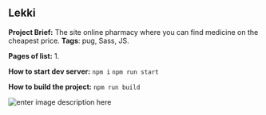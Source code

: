 ## Lekki
**Project Brief:** 
The site online pharmacy where you can find medicine on the cheapest price.
**Tags**: pug, Sass, JS.

**Pages of list:** 
 1. 
 
**How to start dev server:**
    `npm i`
    `npm run start`
   
   **How to build the project:**
    `npm run build`

![enter image description here](https://lh3.googleusercontent.com/oT7REzPG0Wm6_gFACnErQwLOSZI7ZKM8X0bCh1O45qB2-a5UEtKr8VOuDW6gcJLbo6ahk5RVOmP_=s964 "Preview photo")

